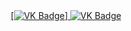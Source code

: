 <div id="badges" align ="center">
  <a href= "https://vk.com/id748018272">
     [<img src="https://img.shields.io/badge/VK-blue?style=for-the-badge&logo=VK&logoColor=white" alt="VK Badge"/>]
    </a>
    <a href= "https://mail.google.com/mail/u/0/#inbox">
      <img src="https://img.shields.io/badge/Email-red?style=for-the-badge&logo=Gmail&logoColor=white" alt="VK Badge"/>
    </a>
  </div>

     
  
